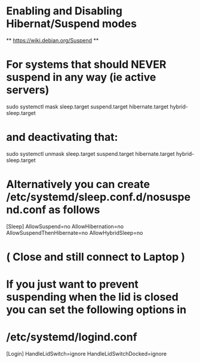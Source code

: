 # Enabling and Disabling Hibernat/Suspend modes

** https://wiki.debian.org/Suspend **

# For systems that should NEVER suspend in any way (ie active servers)
sudo systemctl mask sleep.target suspend.target hibernate.target hybrid-sleep.target
# and deactivating that:
sudo systemctl unmask sleep.target suspend.target hibernate.target hybrid-sleep.target

# Alternatively you can create /etc/systemd/sleep.conf.d/nosuspend.conf as follows
[Sleep]
AllowSuspend=no
AllowHibernation=no
AllowSuspendThenHibernate=no
AllowHybridSleep=no

# ( Close and still connect to Laptop )
# If you just want to prevent suspending when the lid is closed you can set the following options in 
# /etc/systemd/logind.conf 

[Login]
HandleLidSwitch=ignore
HandleLidSwitchDocked=ignore
